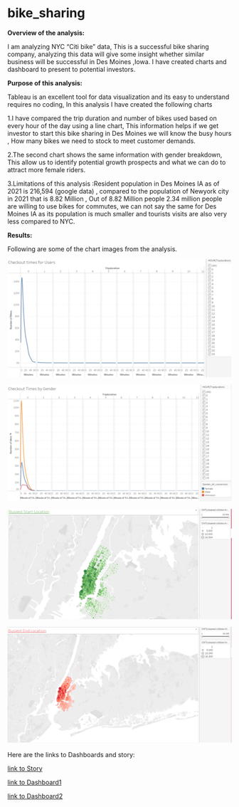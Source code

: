 # bike_sharing

**Overview of the analysis:**

I am analyzing NYC “Citi bike” data, This is a successful bike sharing company, analyzing this data will give some insight whether similar business will be successful in Des Moines ,Iowa. I have created charts and dashboard to present to potential investors.

**Purpose of this analysis:**

Tableau is an excellent tool for data visualization and its easy to understand requires no coding, In this analysis I have created the following charts

1.I have compared the trip duration and number of bikes used based on every hour of the day using a line chart, This information helps if we get investor to start this bike sharing in Des Moines we will know the busy hours , How many bikes we need to stock to meet customer demands.

2.The second chart shows the same information with gender breakdown, This allow us to identify potential growth prospects and what we can do to attract more female riders.

3.Limitations of this analysis :Resident population in Des Moines IA as of 2021 is 216,594 (google data) , compared to the population of Newyork city in 2021 that is 8.82 Million , Out of 8.82 Million people 2.34 million people are willing to use bikes for commutes, we can not say the same for Des Moines IA as its population is much smaller and tourists visits are also very less compared to NYC. 


**Results:** 

Following are some of the chart images from the analysis.

![chart1](images/Chart1.PNG)

![chart2](images/Chart2.PNG)

![chart3](images/Chart3.PNG)

![chart4](images/Chart4.PNG)


Here are the links to Dashboards and story:

[link to Story](https://public.tableau.com/app/profile/sangeetha.venu.gopalan/viz/Mod14_Challenge_16395063197060/NYCbikesharestory)

[link to Dashboard1](https://public.tableau.com/app/profile/sangeetha.venu.gopalan/viz/Mod14_Challenge_Db1/DB1)

[link to Dashboard2](https://public.tableau.com/app/profile/sangeetha.venu.gopalan/viz/Mod14_Challenge_Db2/DB2)